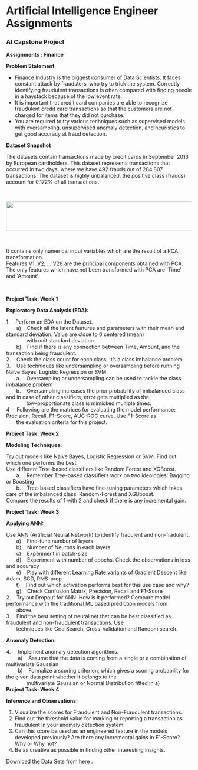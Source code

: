 <h1>Artificial Intelligence Engineer Assignments </h1>
<h3>AI Capstone Project</h3>
<b>Assignments : Finance</b><br>

<div _ngcontent-ppr-c44="" class="ng-star-inserted"><div _ngcontent-ppr-c44="" class="project-information"><div _ngcontent-ppr-c44="" class="project-description sl-ck-editor">
<div _ngcontent-ppr-c44="">

<p><strong>Problem Statement</strong></p>

<ul>
	<li>Finance Industry is the biggest consumer of Data Scientists. It faces constant attack by fraudsters, who try to trick the system. Correctly identifying fraudulent transactions is often compared with finding needle in a haystack because of the low event rate.&nbsp;</li>
	<li>It is important that credit card companies are able to recognize fraudulent credit card transactions so that the customers are not charged for items that they did not purchase.</li>
	<li>You are required to try various techniques such as supervised models with oversampling, unsupervised anomaly detection, and heuristics to get good accuracy at fraud detection.</li>
</ul>

<p><strong>Dataset Snapshot</strong></p>

<p>The datasets contain transactions made by credit cards in September 2013 by European cardholders. This dataset represents transactions that occurred in two days, where we have 492 frauds out of 284,807 transactions. The dataset is highly unbalanced, the positive class (frauds) account for 0.172% of all transactions.</p>

<p>&nbsp;</p>

<p><img alt="" height="80" src="https://cfs22.simplicdn.net/paperclip/project/images/1566546571_cap 2.png" width="1262"></p>

<p>&nbsp;</p>

<p>It contains only numerical input variables which are the result of a PCA transformation.&nbsp;<br>
Features V1, V2, ... V28 are the principal components obtained with PCA.&nbsp;<br>
The only features which have not been transformed with PCA are 'Time' and 'Amount'</p>

<p>&nbsp;</p>

<p><strong>Project Task: Week 1</strong></p>

<p><strong>Exploratory Data Analysis (EDA):</strong></p>

<p>1. &nbsp; &nbsp;Perform an EDA on the Dataset.<br>
&nbsp; &nbsp; &nbsp; &nbsp;a)&nbsp;&nbsp; &nbsp;Check all the latent features and parameters with their mean and standard deviation. Value are close to 0 centered (mean)<br>
&nbsp; &nbsp; &nbsp; &nbsp; &nbsp; &nbsp; &nbsp; with unit standard deviation<br>
&nbsp; &nbsp; &nbsp; &nbsp;b)&nbsp;&nbsp; &nbsp;Find if there is any connection between Time, Amount, and the transaction being fraudulent.<br>
2. &nbsp; &nbsp;Check the class count for each class. It’s a class Imbalance problem.<br>
3. &nbsp; &nbsp;Use techniques like undersampling or oversampling before running Naïve Bayes, Logistic Regression or SVM.<br>
&nbsp; &nbsp; &nbsp; &nbsp;a.&nbsp;&nbsp; &nbsp;Oversampling or undersampling can be used to tackle the class imbalance problem<br>
&nbsp; &nbsp; &nbsp; &nbsp;b.&nbsp;&nbsp; &nbsp;Oversampling increases the prior probability of imbalanced class and in case of other classifiers, error gets multiplied as the&nbsp;<br>
&nbsp; &nbsp; &nbsp; &nbsp; &nbsp; &nbsp; &nbsp; low-proportionate class is mimicked multiple times.<br>
4 &nbsp; &nbsp; Following are the matrices for evaluating the model performance: Precision, Recall, F1-Score, AUC-ROC curve. Use F1-Score as<br>
&nbsp; &nbsp; &nbsp; &nbsp;the evaluation criteria for this project.</p>

<p><strong>Project Task: Week 2</strong></p>

<p><strong>Modeling Techniques:</strong></p>

<p>Try out models like Naive Bayes, Logistic Regression or SVM. Find out which one performs the best<br>
Use different Tree-based classifiers like Random Forest and XGBoost.&nbsp;<br>
&nbsp; &nbsp; &nbsp; &nbsp;a.&nbsp;&nbsp; &nbsp;Remember Tree-based classifiers work on two ideologies: Bagging or Boosting<br>
&nbsp; &nbsp; &nbsp; &nbsp;b.&nbsp;&nbsp; &nbsp;Tree-based classifiers have fine-tuning parameters which takes care of the imbalanced class. Random-Forest and XGBboost.<br>
Compare the results of 1 with 2 and check if there is any incremental gain.</p>

<p><strong>Project Task: Week 3</strong></p>

<p><strong>Applying ANN:</strong></p>

<p>Use ANN (Artificial Neural Network) to identify fradulent&nbsp;and non-fradulent.<br>
&nbsp; &nbsp; &nbsp; &nbsp;a)&nbsp;&nbsp; &nbsp;Fine-tune number of layers<br>
&nbsp; &nbsp; &nbsp; &nbsp;b)&nbsp;&nbsp; &nbsp;Number of Neurons in each layers<br>
&nbsp; &nbsp; &nbsp; &nbsp;c)&nbsp;&nbsp; &nbsp;Experiment in batch-size<br>
&nbsp; &nbsp; &nbsp; &nbsp;d)&nbsp;&nbsp; &nbsp;Experiment with number of epochs. Check the observations in loss and accuracy<br>
&nbsp; &nbsp; &nbsp; &nbsp;e)&nbsp;&nbsp; &nbsp;Play with different Learning Rate variants of Gradient Descent like Adam, SGD, RMS-prop<br>
&nbsp; &nbsp; &nbsp; &nbsp;f) &nbsp; &nbsp;Find out which activation performs best for this use case and why?<br>
&nbsp; &nbsp; &nbsp; &nbsp;g)&nbsp;&nbsp; &nbsp;Check Confusion Matrix, Precision, Recall and F1-Score<br>
2. &nbsp; &nbsp;Try out Dropout for ANN. How is it performed? Compare model performance with the traditional ML based prediction models from<br>
&nbsp; &nbsp; &nbsp; &nbsp;above.&nbsp;<br>
3. &nbsp; &nbsp;Find the best setting of neural net that can be best classified as fraudulent and non-fraudulent transactions. Use<br>
&nbsp; &nbsp; &nbsp; &nbsp;techniques like Grid Search, Cross-Validation and Random search.</p>

<p><strong>Anomaly Detection:</strong></p>

<p>4. &nbsp; &nbsp; Implement anomaly detection algorithms.<br>
&nbsp; &nbsp; &nbsp; &nbsp; a)&nbsp;&nbsp; &nbsp;Assume that the data is coming from a single or a combination of multivariate Gaussian<br>
&nbsp; &nbsp; &nbsp; &nbsp; b)&nbsp;&nbsp; &nbsp;Formalize a scoring criterion, which gives a scoring probability for the given data point whether it belongs to the<br>
&nbsp; &nbsp; &nbsp; &nbsp; &nbsp; &nbsp; &nbsp; multivariate Gaussian or Normal Distribution fitted in a)<br>
<strong>Project Task: Week 4</strong></p>

<p><strong>Inference and Observations:</strong></p>

<ol>
	<li>Visualize the scores for Fraudulent and Non-Fraudulent transactions.</li>
	<li>Find out the threshold value for marking or reporting a transaction as fraudulent in your anomaly detection system.</li>
	<li>Can this score be used as an engineered feature in the models developed previously? Are there any incremental gains in F1-Score? Why or Why not?</li>
	<li>Be as creative as possible in finding other interesting insights.</li>
</ol>

<p>Download the Data Sets from <a href="https://www.dropbox.com/s/6z5jxcqaqipxiun/Project%202-Finance-Datasets.zip?dl=0" target="_blank">here</a> .<br>
&nbsp;</p>
</div></div></div>
</div></app-project-footer></div>